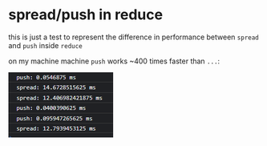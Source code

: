 # spread/push in reduce

this is just a test to represent the difference in performance between `spread` and `push` inside `reduce`

on my machine machine `push` works ~400 times faster than `...`:

![console output](image.png)
